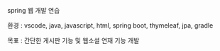 spring 웹 개발 연습

환경 : vscode, java, javascript, html, spring boot, thymeleaf, jpa, gradle

목표 : 간단한 게시판 기능 및 웹소설 연재 기능 개발
